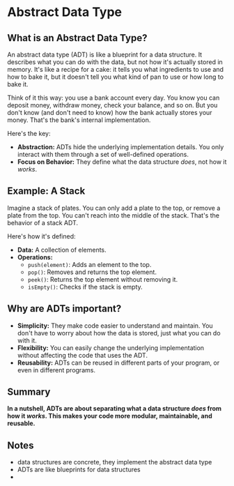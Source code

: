 # Abstract Data Type

## What is an Abstract Data Type?

An abstract data type (ADT) is like a blueprint for a data structure. It describes what you can do with the data, but not how it's actually stored in memory. It's like a recipe for a cake: it tells you what ingredients to use and how to bake it, but it doesn't tell you what kind of pan to use or how long to bake it.

Think of it this way: you use a bank account every day. You know you can deposit money, withdraw money, check your balance, and so on. But you don't know (and don't need to know) how the bank actually stores your money. That's the bank's internal implementation.

Here's the key:

- **Abstraction:** ADTs hide the underlying implementation details. You only interact with them through a set of well-defined operations.
- **Focus on Behavior:** They define what the data structure _does_, not how it _works_.

## **Example: A Stack**

Imagine a stack of plates. You can only add a plate to the top, or remove a plate from the top. You can't reach into the middle of the stack. That's the behavior of a stack ADT.

Here's how it's defined:

- **Data:** A collection of elements.
- **Operations:**
  - `push(element)`: Adds an element to the top.
  - `pop()`: Removes and returns the top element.
  - `peek()`: Returns the top element without removing it.
  - `isEmpty()`: Checks if the stack is empty.

## **Why are ADTs important?**

- **Simplicity:** They make code easier to understand and maintain. You don't have to worry about how the data is stored, just what you can do with it.
- **Flexibility:** You can easily change the underlying implementation without affecting the code that uses the ADT.
- **Reusability:** ADTs can be reused in different parts of your program, or even in different programs.

## **Summary**

**In a nutshell, ADTs are about separating what a data structure _does_ from how it _works_. This makes your code more modular, maintainable, and reusable.**

## **Notes**

- data structures are concrete, they implement the abstract data type
- ADTs are like blueprints for data structures
-
